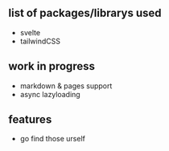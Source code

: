 ## list of packages/librarys used

- svelte
- tailwindCSS

## work in progress
- markdown & pages support
- async lazyloading

## features
- go find those urself
